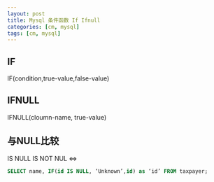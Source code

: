 ```yaml
---
layout: post
title: Mysql 条件函数 If Ifnull
categories: [cm, mysql]
tags: [cm, mysql]
---
```


## IF

IF(condition,true-value,false-value)

## IFNULL

IFNULL(cloumn-name, true-value)

## 与NULL比较

IS NULL    IS NOT NUL    <=>

```sql
SELECT name, IF(id IS NULL, ‘Unknown’,id) as ‘id’ FROM taxpayer;
```

